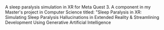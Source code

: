 A sleep paralysis simulation in XR for Meta Quest 3. A component in my Master's project in Computer Science titled: "Sleep Paralysis in XR: Simulating Sleep Paralysis Hallucinations in Extended Reality & Streamlining Development Using Generative Artificial Intelligence
